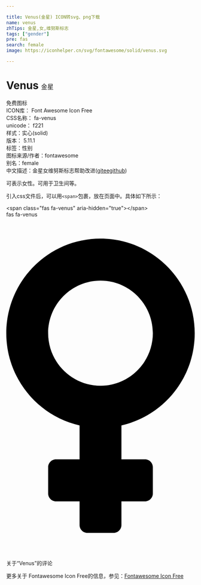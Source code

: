 ```yaml
---

title: Venus(金星) ICON转svg、png下载
name: venus
zhTips: 金星,女,维努斯标志
tags: ["gender"]
pre: fas
search: female
image: https://iconhelper.cn/svg/fontawesome/solid/venus.svg

---
```


# Venus  <small style="font-size: 60%;font-weight: 100">金星</small>


<div class="detail-page">
<p>
<span><span class="badge-success badge">免费图标</span> </span>
<br/>
<span>
ICON库：
<span class="badge-secondary badge">Font Awesome Icon Free</span> 
</span>
<br/>
<span>
CSS名称：
<span class="badge-secondary badge">fa-venus</span> 
</span>
<br/>
<span>
unicode：
<span class="badge-secondary badge">f221</span> 
<copy-btn content='f221' btn-title=""></copy-btn>
<copy-btn :content='String.fromCodePoint(parseInt("f221", 16))' btn-title="复制U"></copy-btn>
</span><br/><span>样式：<span class="badge-light badge">实心(solid)</span></span>
<br/>
<span>
版本：
<span class="badge-secondary badge">5.11.1</span> 
</span><br/><span>标签：<span class="badge-light badge"><router-link to="/tags/gender.html">性别</router-link></span></span>
<br/>
<span>图标来源/作者：<span class="badge-light badge">fontawesome</span></span> 
<br/>
<span>别名：<span class="badge-light badge">female</span></span><br/><span class="zh-detail">中文描述：<span class="badge-primary badge">金星</span><span class="badge-primary badge">女</span><span class="badge-primary badge">维努斯标志</span><span class="help-link"><span>帮助改进</span>(<a href="https://gitee.com/liuwave/icon-helper/edit/master/json/fontawesome/solid/venus.json" target="_blank" rel="noopener noreferrer">gitee</a><a href="https://github.com/liuwave/icon-helper/edit/master/json/fontawesome/solid/venus.json" target="_blank" rel="noopener noreferrer">github</a></span>)</span><br/>
</p>
</div><div class="description description alert alert-light">可表示女性。可用于卫生间等。</div>
<div class="alert alert-dark">
  <i class="fas fa-venus fa-xs"></i>
  <i class="fas fa-venus fa-sm"></i>
  <i class="fas fa-venus fa-lg"></i>
  <i class="fas fa-venus fa-2x"></i>
  <i class="fas fa-venus fa-3x"></i>
  <i class="fas fa-venus fa-5x"></i>
  <i class="fas fa-venus fa-7x"></i>
</div>
<div>
  <p>引入css文件后，可以用<code>&lt;span&gt;</code>包裹，放在页面中。具体如下所示：    
  </p>
  <div class="alert alert-primary" style="font-size: 14px">
    &lt;span class="fas fa-venus" aria-hidden="true"&gt;&lt;/span&gt;
    <copy-btn content='<span class="fas fa-venus" aria-hidden="true"></span>'></copy-btn>
  </div>
  <div class="alert alert-secondary">
    <i class="fas fa-venus"
    style="font-size: 24px"
    aria-hidden="true"></i> fas fa-venus
    <copy-btn content="fas fa-venus" btn-title="复制图标名称"></copy-btn>
  </div>
</div>
<div id="svg" class="svg-wrap">
<svg xmlns="http://www.w3.org/2000/svg" viewBox="0 0 288 512"><path d="M288 176c0-79.5-64.5-144-144-144S0 96.5 0 176c0 68.5 47.9 125.9 112 140.4V368H76c-6.6 0-12 5.4-12 12v40c0 6.6 5.4 12 12 12h36v36c0 6.6 5.4 12 12 12h40c6.6 0 12-5.4 12-12v-36h36c6.6 0 12-5.4 12-12v-40c0-6.6-5.4-12-12-12h-36v-51.6c64.1-14.5 112-71.9 112-140.4zm-224 0c0-44.1 35.9-80 80-80s80 35.9 80 80-35.9 80-80 80-80-35.9-80-80z"/></svg>
</div>
<detail full-name='fa-venus'></detail>

<Vssue title="关于“Venus”的评论" >关于“Venus”的评论</Vssue>
    
<div><p>更多关于  Fontawesome Icon Free的信息，参见：<a target="_blank" href="https://iconhelper.cn/fontawesome.html">Fontawesome Icon Free</a>
</p></div>
